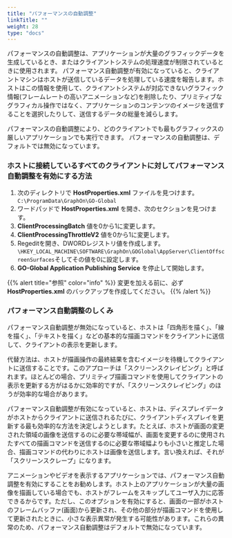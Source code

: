 ```yaml
---
title: "パフォーマンスの自動調整"
linkTitle: ""
weight: 28
type: "docs"
---
```

パフォーマンスの自動調整は、アプリケーションが大量のグラフィックデータを生成しているとき、またはクライアントシステムの処理速度が制限されているときに使用されます。 パフォーマンス自動調整が有効になっていると、クライアントマシンはホストが送信しているデータを処理している速度を報告します。ホストはこの情報を使用して、クライアントシステムが対応できないグラフィック情報(フレームレートの高いアニメーションなど)を削除したり、プリミティブなグラフィカル操作ではなく、アプリケーションのコンテンツのイメージを送信することを選択したりして、送信するデータの総量を減らします。

パフォーマンスの自動調整により、どのクライアントでも最もグラフィックスの厳しいアプリケーションでも実行できます。 パフォーマンスの自動調整は、デフォルトでは無効になっています。

### ホストに接続しているすべてのクライアントに対してパフォーマンス自動調整を有効にする方法

1. 次のディレクトリで **HostProperties.xml** ファイルを見つけます。`C:\ProgramData\GraphOn\GO-Global`
2. ワードパッドで **HostProperties.xml** を開き、次のセクションを見つけます。
3. **ClientProcessingBatch** 値を0から1に変更します。
4. **ClientProcessingThrottleV2** 値を0から1に変更します。
5. Regeditを開き、DWORDレジストリ値を作成します。`\HKEY_LOCAL_MACHINE\SOFTWARE\GraphOn\GOGlobal\AppServer\ClientOffscreenSurfaces`そしてその値を0に設定します。
6. **GO-Global Application Publishing Service** を停止して開始します。

{{% alert title="参照" color="info" %}}
変更を加える前に、必ず **HostProperties.xml** のバックアップを作成してください。
{{% /alert %}}

### パフォーマンス自動調整のしくみ

パフォーマンス自動調整が無効になっていると、ホストは「四角形を描く」、「線を描く」、「テキストを描く」などの基本的な描画コマンドをクライアントに送信して、クライアントの表示を更新します。

代替方法は、ホストが描画操作の最終結果を含むイメージを待機してクライアントに送信することです。このアプローチは「スクリーンスクレイピング」と呼ばれます。ほとんどの場合、プリミティブ描画コマンドを使用してクライアントの表示を更新する方がはるかに効率的ですが、「スクリーンスクレイピング」のほうが効率的な場合があります。

パフォーマンス自動調整が有効になっていると、ホストは、ディスプレイデータがホストからクライアントに送信されるたびに、クライアントディスプレイを更新する最も効率的な方法を決定しようとします。たとえば、ホストが画面の変更された領域の画像を送信するのに必要な帯域幅が、画面を変更するのに使用されたすべての描画コマンドを送信するのに必要な帯域幅よりも小さいと推定した場合、描画コマンドの代わりにホストは画像を送信します。言い換えれば、それが「スクリーンスクレープ」になります。

アニメーションやビデオを表示するアプリケーションでは、パフォーマンス自動調整を有効にすることをお勧めします。ホスト上のアプリケーションが大量の画像を描画している場合でも、ホストがフレームをスキップしてユーザ入力に応答できるからです。ただし、このオプションを有効にすると、画面の一部がホストのフレームバッファ(画面)から更新され、その他の部分が描画コマンドを使用して更新されたときに、小さな表示異常が発生する可能性があります。これらの異常のため、パフォーマンス自動調整はデフォルトで無効になっています。